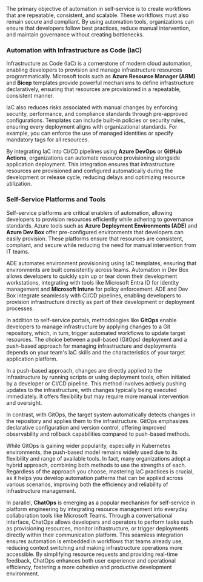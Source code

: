 The primary objective of automation in self-service is to create workflows that are repeatable, consistent, and scalable. These workflows must also remain secure and compliant. By using automation tools, organizations can ensure that developers follow best practices, reduce manual intervention, and maintain governance without creating bottlenecks.

### Automation with Infrastructure as Code (IaC)

Infrastructure as Code (IaC) is a cornerstone of modern cloud automation, enabling developers to provision and manage infrastructure resources programmatically. Microsoft tools such as **Azure Resource Manager (ARM)** and **Bicep** templates provide powerful mechanisms to define infrastructure declaratively, ensuring that resources are provisioned in a repeatable, consistent manner.

IaC also reduces risks associated with manual changes by enforcing security, performance, and compliance standards through pre-approved configurations. Templates can include built-in policies or security rules, ensuring every deployment aligns with organizational standards. For example, you can enforce the use of managed identities or specify mandatory tags for all resources.

By integrating IaC into CI/CD pipelines using **Azure DevOps** or **GitHub Actions**, organizations can automate resource provisioning alongside application deployment. This integration ensures that infrastructure resources are provisioned and configured automatically during the development or release cycle, reducing delays and optimizing resource utilization.

### Self-Service Platforms and Tools

Self-service platforms are critical enablers of automation, allowing developers to provision resources efficiently while adhering to governance standards. Azure tools such as **Azure Deployment Environments (ADE)** and **Azure Dev Box** offer pre-configured environments that developers can easily provision. These platforms ensure that resources are consistent, compliant, and secure while reducing the need for manual intervention from IT teams.

ADE automates environment provisioning using IaC templates, ensuring that environments are built consistently across teams. Automation in Dev Box allows developers to quickly spin up or tear down their development workstations, integrating with tools like Microsoft Entra ID for identity management and **Microsoft Intune** for policy enforcement. ADE and Dev Box integrate seamlessly with CI/CD pipelines, enabling developers to provision infrastructure directly as part of their development or deployment processes.

In addition to self-service portals, methodologies like **GitOps** enable developers to manage infrastructure by applying changes to a Git repository, which, in turn, trigger automated workflows to update target resources. The choice between a pull-based (GitOps) deployment and a push-based approach for managing infrastructure and deployments depends on your team's IaC skills and the characteristics of your target application platform.

In a push-based approach, changes are directly applied to the infrastructure by running scripts or using deployment tools, often initiated by a developer or CI/CD pipeline. This method involves actively pushing updates to the infrastructure, with changes typically being executed immediately. It offers flexibility but may require more manual intervention and oversight.

In contrast, with GitOps, the target system automatically detects changes in the repository and applies them to the infrastructure. GitOps emphasizes declarative configuration and version control, offering improved observability and rollback capabilities compared to push-based methods.

While GitOps is gaining wider popularity, especially in Kubernetes environments, the push-based model remains widely used due to its flexibility and range of available tools. In fact, many organizations adopt a hybrid approach, combining both methods to use the strengths of each. Regardless of the approach you choose, mastering IaC practices is crucial, as it helps you develop automation patterns that can be applied across various scenarios, improving both the efficiency and reliability of infrastructure management.

In parallel, **ChatOps** is emerging as a popular mechanism for self-service in platform engineering by integrating resource management into everyday collaboration tools like Microsoft Teams. Through a conversational interface, ChatOps allows developers and operators to perform tasks such as provisioning resources, monitor infrastructure, or trigger deployments directly within their communication platform. This seamless integration ensures automation is embedded in workflows that teams already use, reducing context switching and making infrastructure operations more accessible. By simplifying resource requests and providing real-time feedback, ChatOps enhances both user experience and operational efficiency, fostering a more cohesive and productive development environment.
